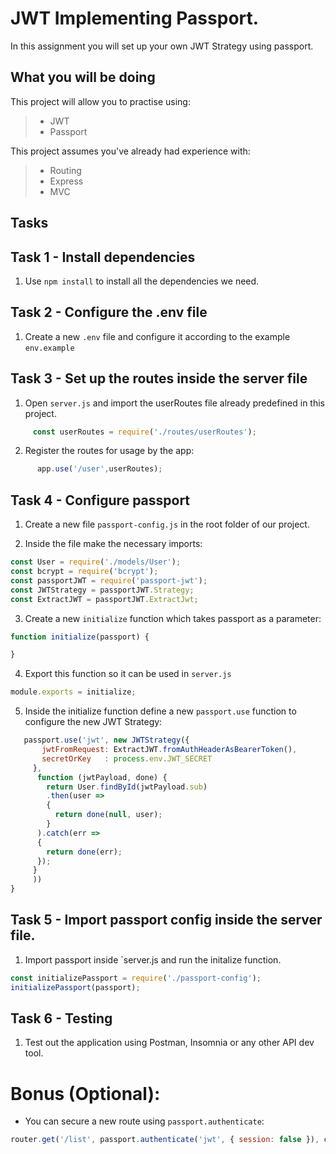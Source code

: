 # JWT Implementing Passport. 

In this assignment you will set up your own JWT Strategy using passport. 

## What you will be doing

This project will allow you to practise using:

> - JWT 
> - Passport


This project assumes you've already had experience with:

> - Routing 
> - Express
> - MVC 


## Tasks

## Task 1 - Install dependencies 
  1. Use `npm install` to install all the dependencies we need. 

## Task 2 - Configure the .env file

  1. Create a new `.env` file and configure it according to the example `env.example`

## Task 3 - Set up the routes inside the server file
   1. Open `server.js` and import the userRoutes file already predefined in this project.
``` javascript
     const userRoutes = require('./routes/userRoutes');
```

   2. Register the routes for usage by the app:

``` javascript
      app.use('/user',userRoutes);
```

## Task 4 - Configure passport

1. Create a new file `passport-config.js` in the root folder of our project. 

2. Inside the file make the necessary imports:
``` javascript
const User = require('./models/User');
const bcrypt = require('bcrypt');
const passportJWT = require('passport-jwt');
const JWTStrategy = passportJWT.Strategy;
const ExtractJWT = passportJWT.ExtractJwt;
```

3. Create a new `initialize` function which takes passport as a parameter: 
``` javascript
function initialize(passport) {

}
```

4. Export this function so it can be used in `server.js`

``` javascript
module.exports = initialize;
```
 5. Inside the initialize function define a new `passport.use` function to configure the new JWT Strategy: 
 ``` javascript
    passport.use('jwt', new JWTStrategy({
        jwtFromRequest: ExtractJWT.fromAuthHeaderAsBearerToken(),
        secretOrKey   : process.env.JWT_SECRET
      },
       function (jwtPayload, done) {
         return User.findById(jwtPayload.sub)
         .then(user => 
         {
           return done(null, user);
         }
       ).catch(err => 
       {
         return done(err);
       });
      }
      ))
}

```

## Task 5 - Import passport config inside the server file.

1. Import passport inside `server.js and run the initalize function.  
``` javascript
const initializePassport = require('./passport-config');
initializePassport(passport);
```
## Task 6 - Testing 

1. Test out the application using Postman, Insomnia or any other API dev tool. 


  

# Bonus (Optional):
- You can secure a new route using `passport.authenticate`: 
``` javascript
router.get('/list', passport.authenticate('jwt', { session: false }), controller.list)
```





